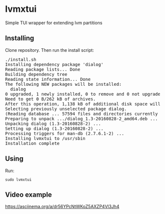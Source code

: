 # lvmxtui
Simple TUI wrapper for extending lvm partitions

<h2>Installing</h2>
Clone repository. Then run the install script:
<pre>
./install.sh 
Installing dependency package 'dialog'
Reading package lists... Done
Building dependency tree       
Reading state information... Done
The following NEW packages will be installed:
  dialog
0 upgraded, 1 newly installed, 0 to remove and 0 not upgraded.
Need to get 0 B/262 kB of archives.
After this operation, 1,138 kB of additional disk space will be used.
Selecting previously unselected package dialog.
(Reading database ... 57594 files and directories currently installed.)
Preparing to unpack .../dialog_1.3-20160828-2_amd64.deb ...
Unpacking dialog (1.3-20160828-2) ...
Setting up dialog (1.3-20160828-2) ...
Processing triggers for man-db (2.7.6.1-2) ...
Installing lvmxtui to /usr/sbin
Installation complete
</pre>

<h2>Using</h2>
Run:

`sudo lvmxtui`

<h2>Video example</h2>

https://asciinema.org/a/dr56YPcNtWKoZ5AXZP4Vl3Jh4
